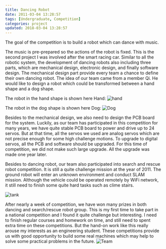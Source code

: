 ```yaml
---
title: Dancing Robot
date: 2011-03-04 13:28:57
tags: [Undergraduate, Competition]
categories: project
updated: 2018-03-04 13:28:57
---
```

The goal of the competition is to build a robot which can dance with music. 
<!-- more -->

The music is pre-prepared so the actions of the robot is fixed. This is the second project I was involved after the smart racing car. Similar to all the robotic system, the development of dancing robots also including three parts, which are mechanical design, electronic design, and finally software design. The mechanical design part provide every team a chance to define their own dancing robot. The idea of our team came from a member Qi. He would like to design a robot which could be transformed between a hand shape and a dog shape. 

The robot in the hand shape is shown here
Hand:
![hand](/images/robot2.jpg)

The robot in the dog shape is shown here
 Dog:
![Dog](/images/robot3.jpg)

Besides to the mechanical design, we also need to design the PCB board for the system. Luckily, as our team has participated in this competition for many years, we have quite stable PCB board to power and drive up to 24 servos. But at that time, all the servos we used are analog servos which are not precise enough for some high challenge motions. To upgrade to digital servos, all the PCB and software should be upgraded. For this time of competition, we did not make such large upgrade. All the upgrade was made one year later.

Besides to dancing robot, our team also participated into search and rescue robot competition. It is still a quite challenge mission at the year of 2011. The ground robot will enter an unknown environment and conduct SLAM mission. Although the vehicle could be operated remotely by WiFi network, it still need to finish some quite hard tasks such as clime stairs. 

![tank](/images/robot4.jpg)

After nearly a week of competition, we have won many prizes in both dancing and search/rescue robot group. This is my first time to take part in a national competition and I found it quite challenge but interesting. I need to finish regular courses and homework on time, and still need to spent extra time on these competitions. But the hand-on work like this really arouse my interests as an engineering student. These competitions provide us with good opportunity to build some real machines which may help to solve some practical problems in the future.
![Team](/images/dance1.jpg)
